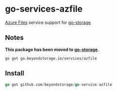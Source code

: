 # go-services-azfile

[Azure Files](https://azure.microsoft.com/en-us/services/storage/files/) service support for [go-storage](https://github.com/beyondstorage/go-storage)

## Notes

**This package has been moved to [go-storage](https://github.com/beyondstorage/go-storage/tree/master/services/azfile).**

```shell
go get go.beyondstorage.io/services/azfile
```

## Install

```go
go get github.com/beyondstorage/go-service-azfile
```
